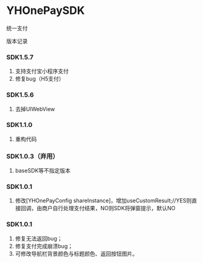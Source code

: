 # YHOnePaySDK
统一支付

版本记录
### SDK1.5.7
1. 支持支付宝小程序支付
2. 修复bug（H5支付）

### SDK1.5.6
1. 去掉UIWebView

### SDK1.1.0
1. 重构代码

### SDK1.0.3（弃用）
1. baseSDK等不指定版本

### SDK1.0.1
1. 修改[YHOnePayConfig shareInstance]，增加useCustomResult;//YES则直接回调，由商户自行处理支付结果，NO则SDK将弹窗提示，默认NO

### SDK1.0.1
1. 修复无法返回bug；
2. 修复支付完成崩溃bug；
3. 可修改导航栏背景颜色与标题颜色、返回按钮图片。
